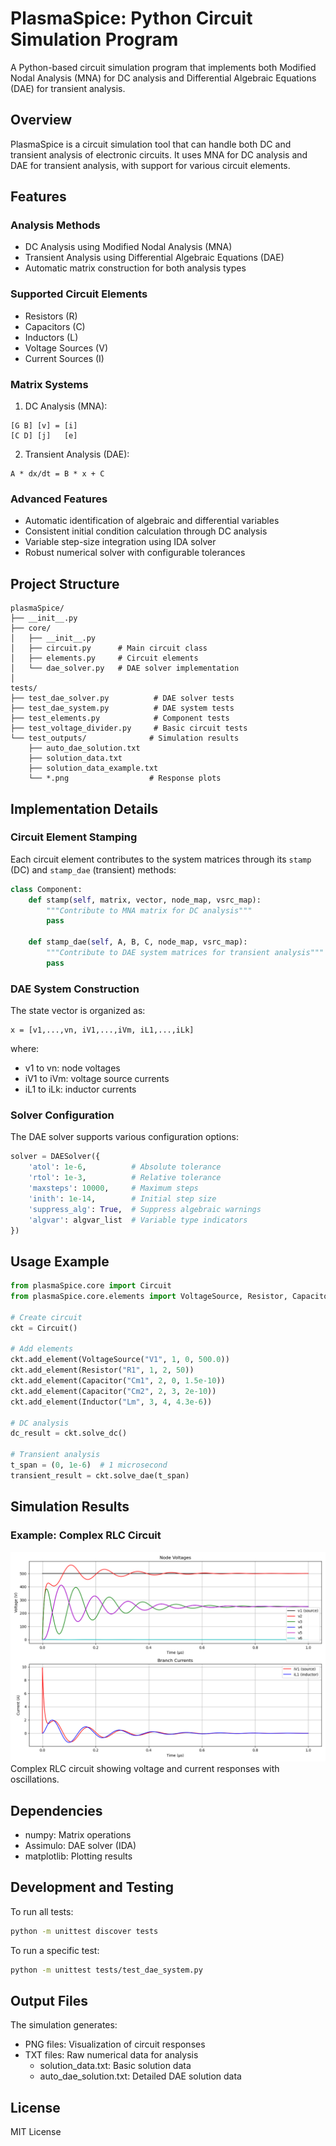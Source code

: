# PlasmaSpice: Python Circuit Simulation Program

A Python-based circuit simulation program that implements both Modified Nodal Analysis (MNA) for DC analysis and Differential Algebraic Equations (DAE) for transient analysis.

## Overview

PlasmaSpice is a circuit simulation tool that can handle both DC and transient analysis of electronic circuits. It uses MNA for DC analysis and DAE for transient analysis, with support for various circuit elements.

## Features

### Analysis Methods

- DC Analysis using Modified Nodal Analysis (MNA)
- Transient Analysis using Differential Algebraic Equations (DAE)
- Automatic matrix construction for both analysis types

### Supported Circuit Elements

- Resistors (R)
- Capacitors (C)
- Inductors (L)
- Voltage Sources (V)
- Current Sources (I)

### Matrix Systems

1. DC Analysis (MNA):

```
[G B] [v] = [i]
[C D] [j]   [e]
```

2. Transient Analysis (DAE):

```
A * dx/dt = B * x + C
```

### Advanced Features

- Automatic identification of algebraic and differential variables
- Consistent initial condition calculation through DC analysis
- Variable step-size integration using IDA solver
- Robust numerical solver with configurable tolerances

## Project Structure

```
plasmaSpice/
├── __init__.py
├── core/
│   ├── __init__.py
│   ├── circuit.py      # Main circuit class
│   ├── elements.py     # Circuit elements
│   └── dae_solver.py   # DAE solver implementation
│
tests/
├── test_dae_solver.py          # DAE solver tests
├── test_dae_system.py          # DAE system tests
├── test_elements.py            # Component tests
├── test_voltage_divider.py     # Basic circuit tests
└── test_outputs/              # Simulation results
    ├── auto_dae_solution.txt
    ├── solution_data.txt
    ├── solution_data_example.txt
    └── *.png                  # Response plots
```

## Implementation Details

### Circuit Element Stamping

Each circuit element contributes to the system matrices through its `stamp` (DC) and `stamp_dae` (transient) methods:

```python
class Component:
    def stamp(self, matrix, vector, node_map, vsrc_map):
        """Contribute to MNA matrix for DC analysis"""
        pass

    def stamp_dae(self, A, B, C, node_map, vsrc_map):
        """Contribute to DAE system matrices for transient analysis"""
        pass
```

### DAE System Construction

The state vector is organized as:

```
x = [v1,...,vn, iV1,...,iVm, iL1,...,iLk]
```

where:

- v1 to vn: node voltages
- iV1 to iVm: voltage source currents
- iL1 to iLk: inductor currents

### Solver Configuration

The DAE solver supports various configuration options:

```python
solver = DAESolver({
    'atol': 1e-6,          # Absolute tolerance
    'rtol': 1e-3,          # Relative tolerance
    'maxsteps': 10000,     # Maximum steps
    'inith': 1e-14,        # Initial step size
    'suppress_alg': True,  # Suppress algebraic warnings
    'algvar': algvar_list  # Variable type indicators
})
```

## Usage Example

```python
from plasmaSpice.core import Circuit
from plasmaSpice.core.elements import VoltageSource, Resistor, Capacitor, Inductor

# Create circuit
ckt = Circuit()

# Add elements
ckt.add_element(VoltageSource("V1", 1, 0, 500.0))
ckt.add_element(Resistor("R1", 1, 2, 50))
ckt.add_element(Capacitor("Cm1", 2, 0, 1.5e-10))
ckt.add_element(Capacitor("Cm2", 2, 3, 2e-10))
ckt.add_element(Inductor("Lm", 3, 4, 4.3e-6))

# DC analysis
dc_result = ckt.solve_dc()

# Transient analysis
t_span = (0, 1e-6)  # 1 microsecond
transient_result = ckt.solve_dae(t_span)
```

## Simulation Results

### Example: Complex RLC Circuit

![Example LC Response](test_outputs/example_lc_response.png)
Complex RLC circuit showing voltage and current responses with oscillations.

## Dependencies

- numpy: Matrix operations
- Assimulo: DAE solver (IDA)
- matplotlib: Plotting results

## Development and Testing

To run all tests:

```bash
python -m unittest discover tests
```

To run a specific test:

```bash
python -m unittest tests/test_dae_system.py
```

## Output Files

The simulation generates:

- PNG files: Visualization of circuit responses
- TXT files: Raw numerical data for analysis
  - solution_data.txt: Basic solution data
  - auto_dae_solution.txt: Detailed DAE solution data

## License

MIT License
